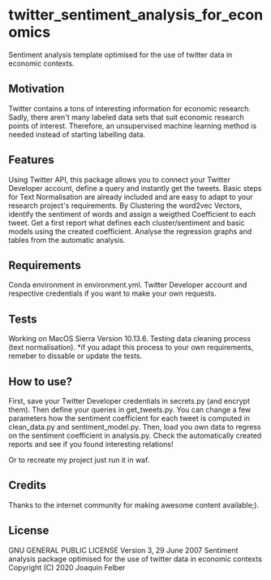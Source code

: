 # twitter_sentiment_analysis_for_economics
Sentiment analysis template optimised for the use of twitter data in economic contexts.

## Motivation
Twitter contains a tons of interesting information for economic research. Sadly, there aren't many labeled data sets that suit economic research points of interest.
Therefore, an unsupervised machine learning method is needed instead of starting labelling data.

## Features
Using Twitter API, this package allows you to connect your Twitter Developer account, define a query and instantly get the tweets.
Basic steps for Text Normalisation are already included and are easy to adapt to your research project's requirements.
By Clustering the word2vec Vectors, identify the sentiment of words and assign a weigthed Coefficient to each tweet.
Get a first report what defines each cluster/sentiment and basic models using the created coefficient. 
Analyse the regression graphs and tables from the automatic analysis.

## Requirements
Conda environment in environment.yml.
Twitter Developer account and respective credentials if you want to make your own requests.

## Tests
Working on MacOS Sierra Version 10.13.6.
Testing data cleaning process (text normalisation). *if you adapt this process to your own requirements, remeber to dissable or update the tests.

## How to use?
First, save your Twitter Developer credentials in secrets.py (and encrypt them).
Then define your queries in get_tweets.py.
You can change a few parameters how the sentiment coefficient for each tweet is computed in clean_data.py and sentiment_model.py.
Then, load you own data to regress on the sentiment coefficient in analysis.py.
Check the automatically created reports and see if you found interesting relations!

Or to recreate my project just run it in waf.

## Credits
Thanks to the internet community for making awesome content available;).


## License
GNU GENERAL PUBLIC LICENSE
Version 3, 29 June 2007
Sentiment analysis package optimised for the use of twitter data in economic contexts
Copyright (C) 2020  Joaquin Felber
